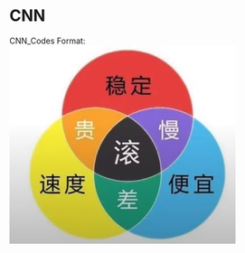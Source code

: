 # CNN
CNN_Codes
Format: ![Alt Text](https://github.com/WangGaige/CNN/blob/master/NEW.JPG?raw=true)

